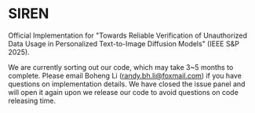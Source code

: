 # SIREN
Official Implementation for "Towards Reliable Verification of Unauthorized Data Usage in Personalized Text-to-Image Diffusion Models" (IEEE S&amp;P 2025).

We are currently sorting out our code, which may take 3~5 months to complete. Please email Boheng Li (randy.bh.li@foxmail.com) if you have questions on implementation details. We have closed the issue panel and will open it again upon we release our code to avoid questions on code releasing time.
